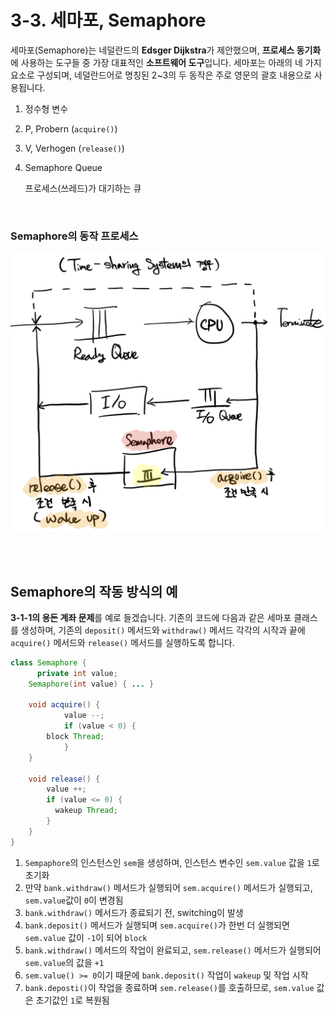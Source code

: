 # 3-3. 세마포, Semaphore

세마포(Semaphore)는 네덜란드의 **Edsger Dijkstra**가 제안했으며, **프로세스 동기화**에 사용하는 도구들 중 가장 대표적인 **소프트웨어 도구**입니다. 세마포는 아래의 네 가지 요소로 구성되며, 네덜란드어로 명칭된 2~3의 두 동작은 주로 영문의 괄호 내용으로 사용됩니다.

1. 정수형 변수

2. P, Probern (`acquire()`)

3. V, Verhogen (`release()`)

4. Semaphore Queue

   프로세스(쓰레드)가 대기하는 큐

<br>

### Semaphore의 동작 프로세스

![Semaphore_Structure](../../assets/Semaphore_Process.png)



<br>

<br>

## Semaphore의 작동 방식의 예

**3-1-1의 용돈 계좌 문제**를 예로 들겠습니다. 기존의 코드에 다음과 같은 세마포 클래스를 생성하며, 기존의 `deposit()` 메서드와 `withdraw()` 메서드 각각의 시작과 끝에 `acquire()` 메서드와 `release()` 메서드를 실행하도록 합니다.

```java
class Semaphore {
	  private int value;
    Semaphore(int value) { ... }

  	void acquire() {
		  	value --;
    		if (value < 0) {
       	block Thread;
    		}
    }
  	
  	void release() {
      	value ++;
      	if (value <= 0) {
          wakeup Thread;
        }
    }
}
```

1. `Sempaphore`의 인스턴스인 `sem`을 생성하며, 인스턴스 변수인 `sem.value` 값을 `1`로 초기화
2. 만약 `bank.withdraw()` 메서드가 실행되어 `sem.acquire()` 메서드가 실행되고,  `sem.value`값이 `0`이 변경됨
3. `bank.withdraw()` 메서드가 종료되기 전, switching이 발생
4. `bank.deposit()` 메서드가 실행되며 `sem.acquire()`가 한번 더 실행되면 `sem.value` 값이 `-1`이 되어 `block`
5. `bank.withdraw()` 메서드의 작업이 완료되고, `sem.release()` 메서드가 실행되어 `sem.value`의 값을 `+1`
6. `sem.value() >= 0`이기 때문에 `bank.deposit()` 작업이 `wakeup` 및 작업 시작
7. `bank.deposti()`이 작업을 종료하며 `sem.release()`를 호출하므로, `sem.value` 값은 초기값인 `1`로 복원됨

